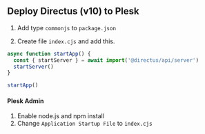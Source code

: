 ## Deploy Directus (v10) to Plesk

1. Add type `commonjs` to `package.json`

2. Create file `index.cjs` and add this.
```javascript
async function startApp() {
  const { startServer } = await import('@directus/api/server')
  startServer()
}

startApp()
```

#### Plesk Admin
1. Enable node.js and npm install
2. Change `Application Startup File` to `index.cjs`
